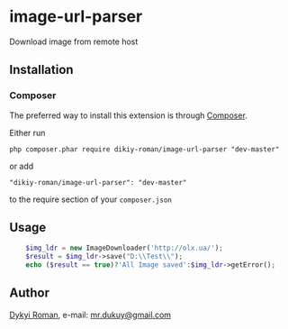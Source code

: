 # image-url-parser
Download image from remote host


## Installation

### Composer

The preferred way to install this extension is through [Composer](http://getcomposer.org/).

Either run

```
php composer.phar require dikiy-roman/image-url-parser "dev-master"
```

or add

```
"dikiy-roman/image-url-parser": "dev-master"
```

to the require section of your ```composer.json```

## Usage

```php
    $img_ldr = new ImageDownloader('http://olx.ua/');
    $result = $img_ldr->save("D:\\Test\\");
    echo ($result == true)?'All Image saved':$img_ldr->getError();
```

## Author

[Dykyi Roman](https://github.com/dikiy-roman/), e-mail: [mr.dukuy@gmail.com](mailto:mr.dukuy@gmail.com)
